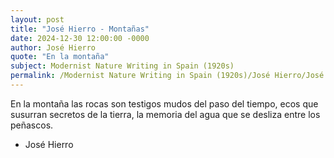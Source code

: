 ```yaml
---
layout: post
title: "José Hierro - Montañas"
date: 2024-12-30 12:00:00 -0000
author: José Hierro
quote: "En la montaña"
subject: Modernist Nature Writing in Spain (1920s)
permalink: /Modernist Nature Writing in Spain (1920s)/José Hierro/José Hierro - Montañas
---
```


En la montaña
las rocas son testigos
mudos del paso del tiempo,
ecos que susurran
secretos de la tierra,
la memoria del agua que
se desliza entre los peñascos.

- José Hierro
